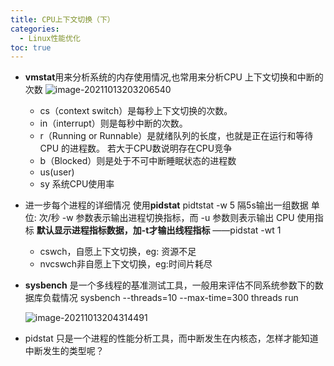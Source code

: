 ```yaml
---
title: CPU上下文切换（下）
categories:
  - Linux性能优化
toc: true 
---
```


- **vmstat**用来分析系统的内存使用情况,也常用来分析CPU 上下文切换和中断的次数
  ![image-20211013203206540](C:\Users\46304\AppData\Roaming\Typora\typora-user-images\image-20211013203206540.png)

  - cs（context switch）是每秒上下文切换的次数。 
  - in（interrupt）则是每秒中断的次数。 
  - r（Running or Runnable）是就绪队列的长度，也就是正在运行和等待 CPU 的进程数。 若大于CPU数说明存在CPU竞争
  - b（Blocked）则是处于不可中断睡眠状态的进程数 
  - us(user) 
  - sy 系统CPU使用率 

- 进一步每个进程的详细情况 使用**pidstat**
  pidtstat -w 5 隔5s输出一组数据  单位: 次/秒
  -w 参数表示输出进程切换指标，而 -u 参数则表示输出 CPU 使用指标
  **默认显示进程指标数据，加-t才输出线程指标** ——pidstat -wt 1

  - cswch，自愿上下文切换，eg: 资源不足
  - nvcswch非自愿上下文切换，eg:时间片耗尽

- **sysbench** 是一个多线程的基准测试工具，一般用来评估不同系统参数下的数据库负载情况
  sysbench --threads=10 --max-time=300 threads run

  ![image-20211013204314491](C:\Users\46304\AppData\Roaming\Typora\typora-user-images\image-20211013204314491.png)

-  pidstat 只是一个进程的性能分析工具，而中断发生在内核态，怎样才能知道中断发生的类型呢？

